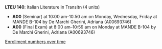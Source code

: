 **LTEU 140**: Italian Literature in Transltn (4 units)

- **A00** (Seminar) at 10:00 am–10:50 am on Monday, Wednesday, Friday at MANDE B-104 by De Marchi Gherini, Adriana (A00693746)
- **A00** (Final Exam) at 8:00 am–10:59 am on Monday at MANDE B-104 by De Marchi Gherini, Adriana (A00693746)

[Enrollment numbers over time](./LTEU140.tsv)
